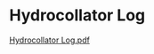 # Hydrocollator Log

[Hydrocollator Log.pdf](Hydrocollator%20Log%20f228348aee7a414fab6e2b43121ddd56/Hydrocollator_Log.pdf)